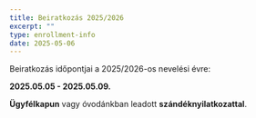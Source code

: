 ```yaml
---
title: Beiratkozás 2025/2026
excerpt: ""
type: enrollment-info
date: 2025-05-06
---
```

B﻿eiratkozás időpontjai a 2025/2026-os nevelési évre:

**2025.05.05 - 2025.05.09.**

**Ügyfélkapun** vagy óvodánkban leadott **szándéknyilatkozattal**.